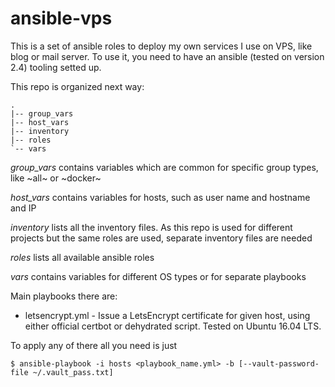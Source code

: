 ansible-vps
===========

This is a set of ansible roles to deploy my own services I use on VPS, like
blog or mail server. To use it, you need to have an ansible (tested on version
2.4) tooling setted up.

This repo is organized next way:


```
.
|-- group_vars
|-- host_vars
|-- inventory
|-- roles
`-- vars
```

*group_vars* contains variables which are common for specific group types, like
~all~ or ~docker~

*host_vars* contains variables for hosts, such as user name and hostname and IP

*inventory* lists all the inventory files. As this repo is used for different
projects but the same roles are used, separate inventory files are needed

*roles* lists all available ansible roles

*vars* contains variables for different OS types or for separate playbooks


Main playbooks there are:

* letsencrypt.yml - Issue a LetsEncrypt certificate for given host, using
  either official certbot or dehydrated script. Tested on Ubuntu 16.04 LTS.


To apply any of there all you need is just


```
$ ansible-playbook -i hosts <playbook_name.yml> -b [--vault-password-file ~/.vault_pass.txt]
```
